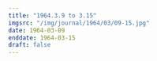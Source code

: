 ```yaml
---
title: "1964.3.9 to 3.15"
imgsrc: "/img/journal/1964/03/09-15.jpg"
date: 1964-03-09
enddate: 1964-03-15
draft: false
---
```


<!-- fix pre-formatted input -->
